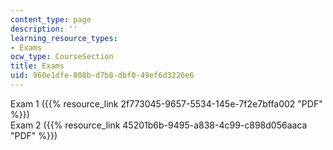 ```yaml
---
content_type: page
description: ''
learning_resource_types:
- Exams
ocw_type: CourseSection
title: Exams
uid: 960e1dfe-808b-d7b8-dbf0-49ef6d3226e6
---
```


Exam 1 ({{% resource_link 2f773045-9657-5534-145e-7f2e7bffa002 "PDF" %}})  
Exam 2 ({{% resource_link 45201b6b-9495-a838-4c99-c898d056aaca "PDF" %}})